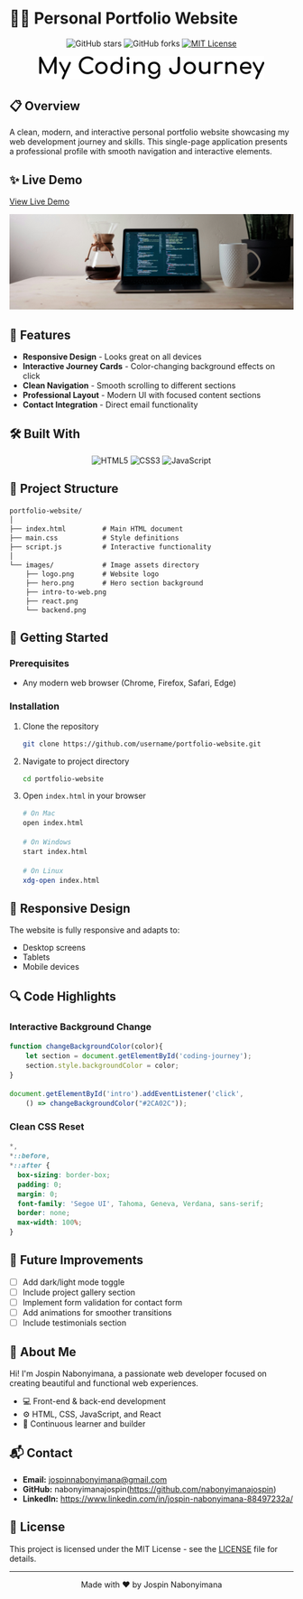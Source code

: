 # 👨‍💻 Personal Portfolio Website

<div align="center">
  
![GitHub stars](https://img.shields.io/github/stars/username/portfolio-website?style=social)
![GitHub forks](https://img.shields.io/github/forks/username/portfolio-website?style=social)
[![MIT License](https://img.shields.io/badge/License-MIT-green.svg)](https://choosealicense.com/licenses/mit/)

</div>

<p align="center">
  <img src="./images/logo.png" alt="Portfolio Logo" width="400"/>
</p>

## 📋 Overview

A clean, modern, and interactive personal portfolio website showcasing my web development journey and skills. This single-page application presents a professional profile with smooth navigation and interactive elements.

## ✨ Live Demo

[View Live Demo](#) <!-- Add your deployed site URL here -->

<p align="center">
  <img src="./images/hero.png" alt="Website Preview" width="800"/>
</p>

## 🎯 Features

- **Responsive Design** - Looks great on all devices
- **Interactive Journey Cards** - Color-changing background effects on click
- **Clean Navigation** - Smooth scrolling to different sections
- **Professional Layout** - Modern UI with focused content sections
- **Contact Integration** - Direct email functionality

## 🛠️ Built With

<div align="center">
  
![HTML5](https://img.shields.io/badge/HTML5-E34F26?style=for-the-badge&logo=html5&logoColor=white)
![CSS3](https://img.shields.io/badge/CSS3-1572B6?style=for-the-badge&logo=css3&logoColor=white)
![JavaScript](https://img.shields.io/badge/JavaScript-F7DF1E?style=for-the-badge&logo=javascript&logoColor=black)

</div>

## 🧩 Project Structure

```
portfolio-website/
│
├── index.html         # Main HTML document
├── main.css           # Style definitions
├── script.js          # Interactive functionality
│
└── images/            # Image assets directory
    ├── logo.png       # Website logo
    ├── hero.png       # Hero section background
    ├── intro-to-web.png
    ├── react.png
    └── backend.png
```

## 🚀 Getting Started

### Prerequisites

- Any modern web browser (Chrome, Firefox, Safari, Edge)

### Installation

1. Clone the repository
   ```bash
   git clone https://github.com/username/portfolio-website.git
   ```

2. Navigate to project directory
   ```bash
   cd portfolio-website
   ```

3. Open `index.html` in your browser
   ```bash
   # On Mac
   open index.html
   
   # On Windows
   start index.html
   
   # On Linux
   xdg-open index.html
   ```

## 📱 Responsive Design

The website is fully responsive and adapts to:
- Desktop screens
- Tablets
- Mobile devices

## 🔍 Code Highlights

### Interactive Background Change
```javascript
function changeBackgroundColor(color){
    let section = document.getElementById('coding-journey');
    section.style.backgroundColor = color;
}

document.getElementById('intro').addEventListener('click', 
    () => changeBackgroundColor("#2CA02C"));
```

### Clean CSS Reset
```css
*,
*::before,
*::after {
  box-sizing: border-box;
  padding: 0;
  margin: 0;
  font-family: 'Segoe UI', Tahoma, Geneva, Verdana, sans-serif;
  border: none;
  max-width: 100%;
}
```

## 🔄 Future Improvements

- [ ] Add dark/light mode toggle
- [ ] Include project gallery section
- [ ] Implement form validation for contact form
- [ ] Add animations for smoother transitions
- [ ] Include testimonials section

## 👤 About Me

Hi! I'm Jospin Nabonyimana, a passionate web developer focused on creating beautiful and functional web experiences.

- 💻 Front-end & back-end development
- ⚙️ HTML, CSS, JavaScript, and React
- 🚀 Continuous learner and builder

## 📬 Contact

- **Email:** [jospinnabonyimana@gmail.com](mailto:jospinnabonyimana@gmail.com)
- **GitHub:** nabonyimanajospin(https://github.com/nabonyimanajospin)
- **LinkedIn:** https://www.linkedin.com/in/jospin-nabonyimana-88497232a/ <!-- Add your LinkedIn profile URL -->

## 📜 License

This project is licensed under the MIT License - see the [LICENSE](LICENSE) file for details.

---

<div align="center">
  <p>Made with ❤️ by Jospin Nabonyimana</p>
</div>
